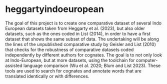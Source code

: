 # heggartyindoeuropean
The goal of this project is to create one comparative dataset of several Indo European datasets taken from Heggarty et al. (2023), but also older datasets, such as the ones coded in List (2014), in order to have a
 first dataset that shows the same subset of data. The undertaking will be along the lines of the unpublished comparative study by Geisler and List (2010) that checks for the robustness of comparative datasets coded independently by different authors for cognates. The goal is to not only
 look at Indo-European, but at more datasets, using the toolchain for computer-assisted language comparison (Wu et al. 2020; Blum and List 2023). These tools are used to search for cognates and annotate words that are translated identically or with differences.
